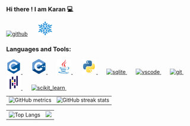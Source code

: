 ### Hi there ! I am Karan 💻


[<img src='https://cdn.jsdelivr.net/npm/simple-icons@3.0.1/icons/github.svg' alt='github' height='40'>](https://github.com/KaranKamat0506)  &nbsp; &nbsp;&nbsp;&nbsp; 
<a href='https://archiveprogram.github.com/'><img src='https://raw.githubusercontent.com/acervenky/animated-github-badges/master/assets/acbadge.gif' width='40' height='40'></a> 

<h3 align="left">Languages and Tools:</h3>
<p align="left"> <a href="https://www.cprogramming.com/" target="_blank" rel="noreferrer"> <img src="https://raw.githubusercontent.com/devicons/devicon/master/icons/c/c-original.svg" alt="c" width="40" height="40"/> </a> &nbsp; &nbsp;&nbsp;&nbsp;
<a href="https://www.w3schools.com/cpp/" target="_blank" rel="noreferrer"> <img src="https://raw.githubusercontent.com/devicons/devicon/master/icons/cplusplus/cplusplus-original.svg" alt="cplusplus" width="40" height="40"/> </a>&nbsp; &nbsp;&nbsp;&nbsp;
<a href="https://www.java.com" target="_blank" rel="noreferrer"> <img src="https://raw.githubusercontent.com/devicons/devicon/master/icons/java/java-original.svg" alt="java" width="40" height="40"/> </a> &nbsp; &nbsp;&nbsp;&nbsp;
<a href="https://www.python.org" target="_blank" rel="noreferrer"> <img src="https://raw.githubusercontent.com/devicons/devicon/master/icons/python/python-original.svg" alt="python" width="40" height="40"/> </a>&nbsp; &nbsp;&nbsp;&nbsp;
<a href="https://docs.microsoft.com/en-us/sql/azure-data-studio/download-azure-data-studio?view=sql-server-ver15" target="_blank" rel="noreferrer"> <img src="https://pbs.twimg.com/profile_images/1326963467119575041/OTgxd3mt_400x400.jpg" alt="sqlite" width="40" height="40"/> </a>&nbsp; &nbsp;&nbsp;&nbsp;
<a href="https://code.visualstudio.com/" target="_blank" rel="noreferrer"> <img src="https://www.vectorlogo.zone/logos/visualstudio_code/visualstudio_code-icon.svg" alt="vscode" width="40" height="40"/> </a>&nbsp; &nbsp;&nbsp;&nbsp;
<a href="https://git-scm.com/" target="_blank" rel="noreferrer"> <img src="https://www.vectorlogo.zone/logos/git-scm/git-scm-icon.svg" alt="git" width="40" height="40"/> </a> &nbsp; &nbsp;&nbsp;&nbsp;
<a href="https://pandas.pydata.org/" target="_blank" rel="noreferrer"> <img src="https://raw.githubusercontent.com/devicons/devicon/2ae2a900d2f041da66e950e4d48052658d850630/icons/pandas/pandas-original.svg" alt="pandas" width="40" height="40"/> </a>&nbsp; &nbsp;&nbsp;&nbsp;
<a href="https://scikit-learn.org/" target="_blank" rel="noreferrer"> <img src="https://upload.wikimedia.org/wikipedia/commons/0/05/Scikit_learn_logo_small.svg" alt="scikit_learn" width="40" height="40"/> </a> &nbsp; &nbsp;&nbsp;&nbsp;</p>


|  |  |
|--|--|
|  ![GitHub metrics](https://metrics.lecoq.io/KaranKamat0506) |  ![GitHub streak stats](https://github-readme-streak-stats.herokuapp.com/?user=KaranKamat0506)|

  



|  |  |
|--|--|
| ![Top Langs](https://github-readme-stats.vercel.app/api/top-langs/?username=KaranKamat0506&theme=vue&hide=CSS)| <img src="https://github-readme-stats.vercel.app/api?username=KaranKamat0506&&show_icons=true&title_color=1196A7&icon_color=1196A7&text_color=1196A7&bg_color=FFFFFF"> |


